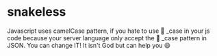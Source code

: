 # snakeless
Javascript uses camelCase pattern, if you hate to use :snake: _case in your js code because your server language only accept the :snake: _case pattern in JSON. You can change IT! It isn't God but can help you :smile:
